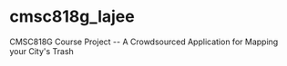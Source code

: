 # cmsc818g_lajee
CMSC818G Course Project -- A Crowdsourced Application for Mapping your City's Trash
